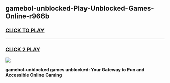 
## gamebol-unblocked-Play-Unblocked-Games-Online-r966b
<h3>
<a href="https://premium76.site?title=gamebol-unblocked&ref=25A">CLICK TO PLAY</a></h3>
<hr>

<h3>
<a href="https://premium76.site?title=gamebol-unblocked&ref=25A">CLICK 2 PLAY</a>
  
</h3>

<a href="https://premium76.site?title=gamebol-unblocked&ref=25A"><img src="https://clearcache.store/games.png"></a>


**gamebol-unblocked games unblocked: Your Gateway to Fun and Accessible Online Gaming**
